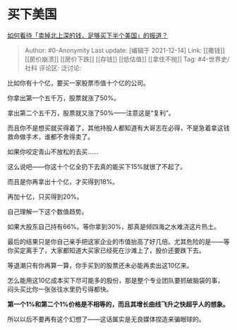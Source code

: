 # 买下美国
[如何看待「卖掉北上深的钱，足够买下半个美国」的报道？](https://www.zhihu.com/question/40803622/answer/2269764392)

> Author: #0-Anonymity
> Last update: [编辑于 2021-12-14]
> Link: [[撒钱]] [[房价崩溃]] [[房价下跌]] [[存钱]] [[低估值]] [[拿住不抛]]
> Tag: #4-世界史/社科
> 评论区:
> 泛讨论:

比如你有十个亿，要买一家股票市值十个亿的公司。

你拿出第一个五千万，股票就涨了50%。

拿出第二个五千万，股票就又涨了50%——注意这是“复利”。

而且你不是想买就买得着了，其他持股人都知道有大哥志在必得，不是急着拿这钱救命做手术，谁都不舍得卖了。

如果你咬定青山不放松的去买……

这么说吧——你这十个亿全扔下去真的能买下15%就很了不起了。

而且是你再拿出十个亿，才买得到18%。

再加十亿，只买得到20%。

自己理解一下这个数值趋势。

如果大股东自己持有66%。等你拿到30%，那真是倾四海之水难浇这片热土。

最后的结果只是你自己亲手把这家企业的市值抬高了好几倍。尤其危险的是——等你买定离手了，大家都知道大买家已经死在沙滩上了，股价还要跌下去。

等退潮只有你再算一算，你手买到的股票还未必能再卖出这10亿来。

怎么能用这10亿成本买下尽可能多的股份，那是整个专业团队要抓破脑袋的事，闷头买比你一张张往水里扔亏得都快。

**第一个1%和第二个1%价格是不相等的，而且其增长曲线飞升之快超乎人的想象。**

所以以后不要再有这个幻想了——这话属实是无良媒体捏造来骗眼球的。
